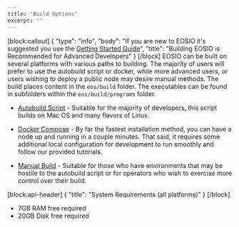 ```yaml
---
title: "Build Options"
excerpt: ""
---
```

[block:callout]
{
  "type": "info",
  "body": "If you are new to EOSIO it's suggested you use the [Getting Started Guide](doc:docker-quickstart)",
  "title": "Building EOSIO is Recommended for Advanced Developers"
}
[/block]
EOSIO can be built on several platforms with various paths to building. The majority of users will prefer to use the autobuild script or docker, while more advanced users, or users wishing to deploy a public node may desire manual methods. The build places content in the `eos/build` folder. The executables can be found in subfolders within the `eos/build/programs` folder.

- [Autobuild Script](doc:autobuild-script)  - Suitable for the majority of developers, this script builds on Mac OS and many flavors of Linux.

- [Docker Compose](doc:docker) - By far the fastest installation method, you can have a node up and running in a couple minutes. That said, it requires some additional local configuration for development to run smoothly and follow our provided tutorials.

- [Manual Build](doc:manually-build)  - Suitable for those who have environments that may be hostile to the autobuild script or for operators who wish to exercise more control over their build.

[block:api-header]
{
  "title": "System Requirements (all platforms)"
}
[/block]
- 7GB RAM free required
- 20GB Disk free required